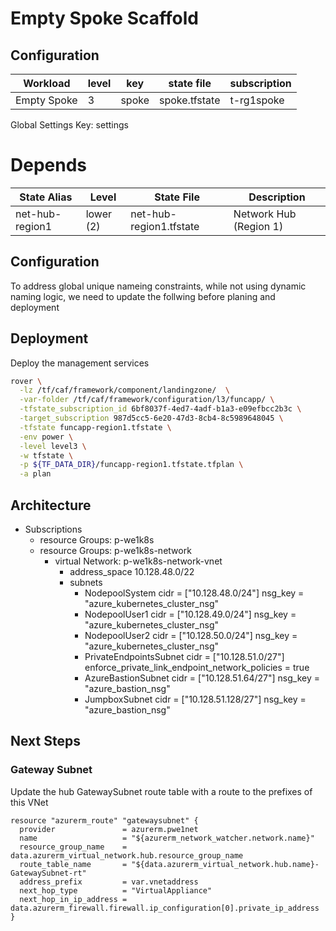 # Empty Spoke Scaffold


## Configuration

|Workload|level|key|state file|subscription|
|---|---|---|---|---|
|Empty Spoke|3|spoke|spoke.tfstate|t-rg1spoke|

Global Settings Key: settings

# Depends

|State Alias | Level |  State File | Description
|---|---|---|---|
|net-hub-region1  |lower (2) |net-hub-region1.tfstate| Network Hub (Region 1)


## Configuration

To address global unique nameing constraints, while not using dynamic naming logic, we need to update the follwing before planing and deployment

## Deployment

Deploy the management services


```bash
rover \
  -lz /tf/caf/framework/component/landingzone/  \
  -var-folder /tf/caf/framework/configuration/l3/funcapp/ \
  -tfstate_subscription_id 6bf8037f-4ed7-4adf-b1a3-e09efbcc2b3c \
  -target_subscription 987d5cc5-6e20-47d3-8cb4-8c5989648045 \
  -tfstate funcapp-region1.tfstate \
  -env power \
  -level level3 \
  -w tfstate \
  -p ${TF_DATA_DIR}/funcapp-region1.tfstate.tfplan \
  -a plan
```

## Architecture

* Subscriptions
  * resource Groups: p-we1k8s
  * resource Groups: p-we1k8s-network
    * virtual Network: p-we1k8s-network-vnet
      - address_space 10.128.48.0/22
      - subnets 
        - NodepoolSystem
          cidr    = ["10.128.48.0/24"]
          nsg_key = "azure_kubernetes_cluster_nsg"
        - NodepoolUser1
          cidr    = ["10.128.49.0/24"]
          nsg_key = "azure_kubernetes_cluster_nsg"
        - NodepoolUser2
          cidr    = ["10.128.50.0/24"]
          nsg_key = "azure_kubernetes_cluster_nsg"
        - PrivateEndpointsSubnet
          cidr                                           = ["10.128.51.0/27"]
          enforce_private_link_endpoint_network_policies = true
        - AzureBastionSubnet
          cidr    = ["10.128.51.64/27"]
          nsg_key = "azure_bastion_nsg"
        - JumpboxSubnet
          cidr    = ["10.128.51.128/27"]
          nsg_key = "azure_bastion_nsg"
      

## Next Steps

### Gateway Subnet

Update the hub GatewaySubnet route table with a route to the prefixes of this VNet

```hcl
resource "azurerm_route" "gatewaysubnet" {
  provider               = azurerm.pwe1net
  name                   = "${azurerm_network_watcher.network.name}"
  resource_group_name    = data.azurerm_virtual_network.hub.resource_group_name
  route_table_name       = "${data.azurerm_virtual_network.hub.name}-GatewaySubnet-rt"
  address_prefix         = var.vnetaddress
  next_hop_type          = "VirtualAppliance"
  next_hop_in_ip_address = data.azurerm_firewall.firewall.ip_configuration[0].private_ip_address
}
```